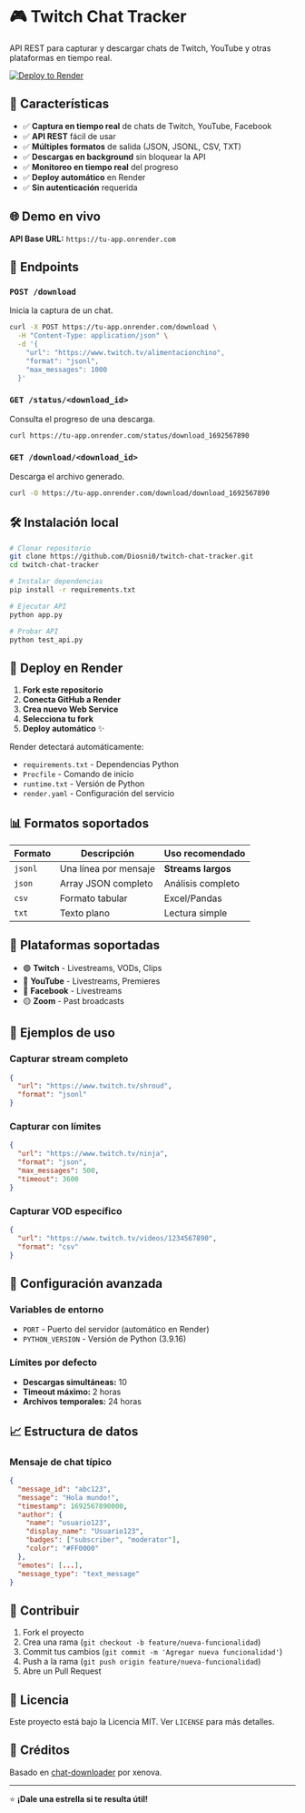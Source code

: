 # 🎮 Twitch Chat Tracker

API REST para capturar y descargar chats de Twitch, YouTube y otras plataformas en tiempo real.

[![Deploy to Render](https://render.com/images/deploy-to-render-button.svg)](https://render.com/deploy?repo=https://github.com/Diosni0/twitch-chat-tracker)

## 🚀 Características

- ✅ **Captura en tiempo real** de chats de Twitch, YouTube, Facebook
- ✅ **API REST** fácil de usar
- ✅ **Múltiples formatos** de salida (JSON, JSONL, CSV, TXT)
- ✅ **Descargas en background** sin bloquear la API
- ✅ **Monitoreo en tiempo real** del progreso
- ✅ **Deploy automático** en Render
- ✅ **Sin autenticación** requerida

## 🌐 Demo en vivo

**API Base URL:** `https://tu-app.onrender.com`

## 📡 Endpoints

### `POST /download`
Inicia la captura de un chat.

```bash
curl -X POST https://tu-app.onrender.com/download \
  -H "Content-Type: application/json" \
  -d '{
    "url": "https://www.twitch.tv/alimentacionchino",
    "format": "jsonl",
    "max_messages": 1000
  }'
```

### `GET /status/<download_id>`
Consulta el progreso de una descarga.

```bash
curl https://tu-app.onrender.com/status/download_1692567890
```

### `GET /download/<download_id>`
Descarga el archivo generado.

```bash
curl -O https://tu-app.onrender.com/download/download_1692567890
```

## 🛠️ Instalación local

```bash
# Clonar repositorio
git clone https://github.com/Diosni0/twitch-chat-tracker.git
cd twitch-chat-tracker

# Instalar dependencias
pip install -r requirements.txt

# Ejecutar API
python app.py

# Probar API
python test_api.py
```

## 🚀 Deploy en Render

1. **Fork este repositorio**
2. **Conecta GitHub a Render**
3. **Crea nuevo Web Service**
4. **Selecciona tu fork**
5. **Deploy automático** ✨

Render detectará automáticamente:
- `requirements.txt` - Dependencias Python
- `Procfile` - Comando de inicio
- `runtime.txt` - Versión de Python
- `render.yaml` - Configuración del servicio

## 📊 Formatos soportados

| Formato | Descripción | Uso recomendado |
|---------|-------------|-----------------|
| `jsonl` | Una línea por mensaje | **Streams largos** |
| `json` | Array JSON completo | Análisis completo |
| `csv` | Formato tabular | Excel/Pandas |
| `txt` | Texto plano | Lectura simple |

## 🎯 Plataformas soportadas

- 🟣 **Twitch** - Livestreams, VODs, Clips
- 🔴 **YouTube** - Livestreams, Premieres
- 🔵 **Facebook** - Livestreams
- 🟡 **Zoom** - Past broadcasts

## 📝 Ejemplos de uso

### Capturar stream completo
```json
{
  "url": "https://www.twitch.tv/shroud",
  "format": "jsonl"
}
```

### Capturar con límites
```json
{
  "url": "https://www.twitch.tv/ninja",
  "format": "json",
  "max_messages": 500,
  "timeout": 3600
}
```

### Capturar VOD específico
```json
{
  "url": "https://www.twitch.tv/videos/1234567890",
  "format": "csv"
}
```

## 🔧 Configuración avanzada

### Variables de entorno
- `PORT` - Puerto del servidor (automático en Render)
- `PYTHON_VERSION` - Versión de Python (3.9.16)

### Límites por defecto
- **Descargas simultáneas:** 10
- **Timeout máximo:** 2 horas
- **Archivos temporales:** 24 horas

## 📈 Estructura de datos

### Mensaje de chat típico
```json
{
  "message_id": "abc123",
  "message": "Hola mundo!",
  "timestamp": 1692567890000,
  "author": {
    "name": "usuario123",
    "display_name": "Usuario123",
    "badges": ["subscriber", "moderator"],
    "color": "#FF0000"
  },
  "emotes": [...],
  "message_type": "text_message"
}
```

## 🤝 Contribuir

1. Fork el proyecto
2. Crea una rama (`git checkout -b feature/nueva-funcionalidad`)
3. Commit tus cambios (`git commit -m 'Agregar nueva funcionalidad'`)
4. Push a la rama (`git push origin feature/nueva-funcionalidad`)
5. Abre un Pull Request

## 📄 Licencia

Este proyecto está bajo la Licencia MIT. Ver `LICENSE` para más detalles.

## 🙏 Créditos

Basado en [chat-downloader](https://github.com/xenova/chat-downloader) por xenova.

---

⭐ **¡Dale una estrella si te resulta útil!**